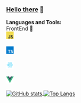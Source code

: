 ### [Hello there](https://github.com/Korolkovart/) 🙋 

**Languages and Tools:**  
FrontEnd 💫 
<code>
  <img height="20"  src="https://raw.githubusercontent.com/github/explore/80688e429a7d4ef2fca1e82350fe8e3517d3494d/topics/javascript/javascript.png">
</code>
<code>
  <img height="20" src="https://raw.githubusercontent.com/github/explore/80688e429a7d4ef2fca1e82350fe8e3517d3494d/topics/typescript/typescript.png">
</code>
<code>
  <img height="20" src="https://raw.githubusercontent.com/github/explore/80688e429a7d4ef2fca1e82350fe8e3517d3494d/topics/react/react.png">
</code>
<code>
  <img height="20" src="https://raw.githubusercontent.com/github/explore/80688e429a7d4ef2fca1e82350fe8e3517d3494d/topics/vue/vue.png">
</code>

<a href="https://github.com/Korolkovart">
  <img align="center" src="https://github-readme-stats.vercel.app/api?username=E7ast1c" alt="GitHub stats" />
</a>

<a href="https://github.com/Korolkovart">
  <img align="center"  src="https://github-readme-stats.vercel.app/api/top-langs/?username=E7ast1c&layout=compact" alt="Top Langs" />
</a>

<!--
**Korolkovart/korolkovar** is a ✨ _special_ ✨ repository because its `README.md` (this file) appears on your GitHub profile.

Here are some ideas to get you started:

- 🔭 I’m currently working on ...
- 🌱 I’m currently learning Golang
- 👯 I’m looking to collaborate on ...
- 🤔 I’m looking for help with ...
- 💬 Ask me about ...
- 📫 How to reach me: ...
- 😄 Pronouns: ...
- ⚡ Fun fact: ...
-->

